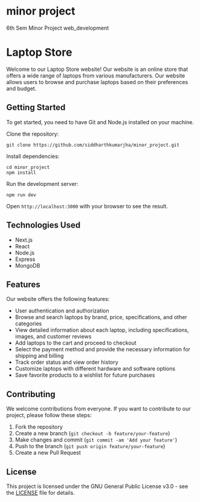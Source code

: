 # minor project

6th Sem Minor Project web_development

# Laptop Store

Welcome to our Laptop Store website! Our website is an online store that offers a wide range of laptops from various manufacturers. Our website allows users to browse and purchase laptops based on their preferences and budget.

## Getting Started

To get started, you need to have Git and Node.js installed on your machine.

Clone the repository:

~~~
git clone https://github.com/siddharthkumarjha/minor_project.git
~~~

Install dependencies:

~~~
cd minor_project
npm install
~~~

Run the development server:

~~~
npm run dev
~~~

Open ```http://localhost:3000``` with your browser to see the result.

## Technologies Used

- Next.js
- React
- Node.js
- Express
- MongoDB

## Features

Our website offers the following features:

- User authentication and authorization
- Browse and search laptops by brand, price, specifications, and other categories
- View detailed information about each laptop, including specifications, images, and customer reviews
- Add laptops to the cart and proceed to checkout
- Select the payment method and provide the necessary information for shipping and billing
- Track order status and view order history
- Customize laptops with different hardware and software options
- Save favorite products to a wishlist for future purchases

## Contributing

We welcome contributions from everyone. If you want to contribute to our project, please follow these steps:

1. Fork the repository
2. Create a new branch (`git checkout -b feature/your-feature`)
3. Make changes and commit (`git commit -am 'Add your feature'`)
4. Push to the branch (`git push origin feature/your-feature`)
5. Create a new Pull Request

## License

This project is licensed under the GNU General Public License v3.0 - see the [LICENSE](LICENSE.md) file for details.
